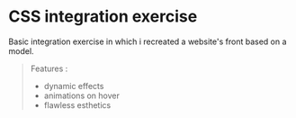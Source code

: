 # CSS integration exercise

Basic integration exercise in which i recreated a website's front based on a model.

> Features :
> - dynamic effects
> - animations on hover
> - flawless esthetics
